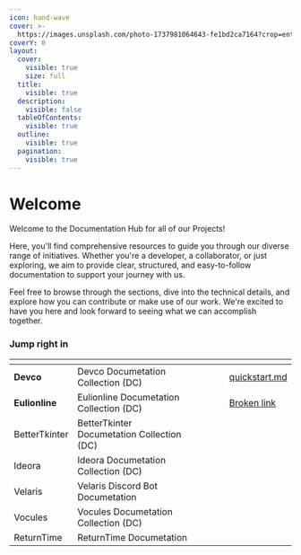 ```yaml
---
icon: hand-wave
cover: >-
  https://images.unsplash.com/photo-1737981064643-fe1bd2ca7164?crop=entropy&cs=srgb&fm=jpg&ixid=M3wxOTcwMjR8MHwxfHJhbmRvbXx8fHx8fHx8fDE3Mzg5NjU2NTh8&ixlib=rb-4.0.3&q=85
coverY: 0
layout:
  cover:
    visible: true
    size: full
  title:
    visible: true
  description:
    visible: false
  tableOfContents:
    visible: true
  outline:
    visible: true
  pagination:
    visible: true
---
```


# Welcome

Welcome to the Documentation Hub for all of our Projects!

Here, you'll find comprehensive resources to guide you through our diverse range of initiatives. Whether you're a developer, a collaborator, or just exploring, we aim to provide clear, structured, and easy-to-follow documentation to support your journey with us.

Feel free to browse through the sections, dive into the technical details, and explore how you can contribute or make use of our work. We're excited to have you here and look forward to seeing what we can accomplish together.

### Jump right in

<table data-view="cards"><thead><tr><th></th><th></th><th data-type="content-ref"></th><th data-hidden data-card-cover data-type="files"></th><th data-hidden></th><th data-hidden data-card-target data-type="content-ref"></th></tr></thead><tbody><tr><td><strong>Devco</strong></td><td>Devco Documetation Collection (DC)</td><td></td><td></td><td></td><td><a href="getting-started/quickstart.md">quickstart.md</a></td></tr><tr><td><strong>Eulionline</strong></td><td>Eulionline Documetation Collection (DC)</td><td></td><td></td><td></td><td><a href="broken-reference">Broken link</a></td></tr><tr><td>BetterTkinter</td><td>BetterTkinter Documetation Collection (DC)</td><td></td><td></td><td></td><td></td></tr><tr><td>Ideora</td><td>Ideora Documetation Collection (DC)</td><td></td><td></td><td></td><td></td></tr><tr><td>Velaris</td><td>Velaris Discord Bot Documetation</td><td></td><td></td><td></td><td></td></tr><tr><td>Vocules</td><td>Vocules Documetation Collection (DC)</td><td></td><td></td><td></td><td></td></tr><tr><td>ReturnTime</td><td>ReturnTime Documetation</td><td></td><td></td><td></td><td></td></tr></tbody></table>
